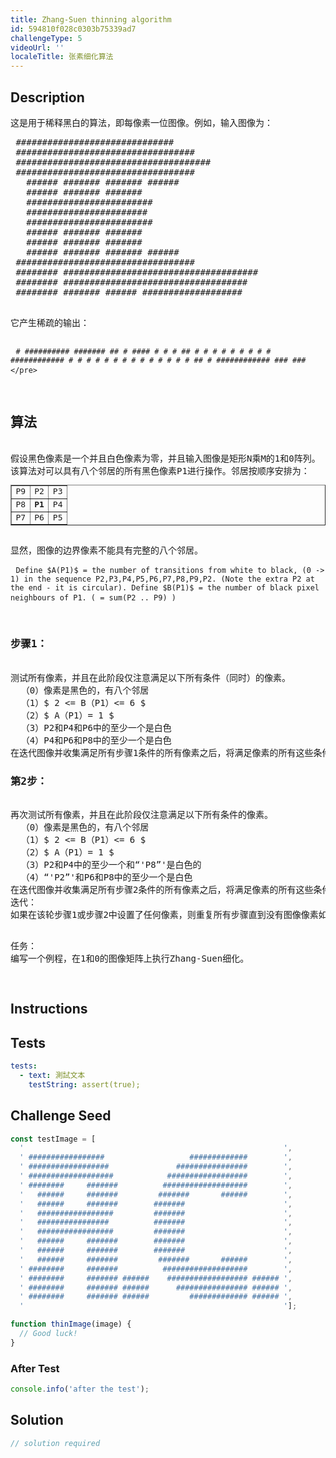 ```yaml
---
title: Zhang-Suen thinning algorithm
id: 594810f028c0303b75339ad7
challengeType: 5
videoUrl: ''
localeTitle: 张素细化算法
---
```


## Description
<section id="description">这是用于稀释黑白的算法，即每像素一位图像。例如，输入图像为： <pre> ##############################
 ##################################
 #####################################
 ##################################
   ###### ####### ####### ######
   ###### ####### #######
   ########################
   #######################
   ########################
   ###### ####### #######
   ###### ####### #######
   ###### ####### ####### ######
 ##################################
 ######## #####################################
 ######## ###################################
 ######## ####### ###### ###################
                                                           </pre>它产生稀疏的输出： <pre>
<pre> <code># ########## ####### ## # #### # # # ## # # # # # # # # # ############ # # # # # # # # # # # # # # ## # ############ ### ### &lt;/pre&gt;</code> </pre>
<h2>算法</h2>
假设黑色像素是一个并且白色像素为零，并且输入图像是矩形N乘M的1和0阵列。
该算法对可以具有八个邻居的所有黑色像素P1进行操作。邻居按顺序安排为：
<table border="1">
  <tbody><tr><td> P9 </td><td> P2 </td><td> P3 </td></tr>
  <tr><td> P8 </td><td> <b>P1</b> </td><td> P4 </td></tr>
  <tr><td> P7 </td><td> P6 </td><td> P5 </td></tr>
</tbody></table>
显然，图像的边界像素不能具有完整的八个邻居。
<pre> <code>Define $A(P1)$ = the number of transitions from white to black, (0 -&gt; 1) in the sequence P2,P3,P4,P5,P6,P7,P8,P9,P2. (Note the extra P2 at the end - it is circular). Define $B(P1)$ = the number of black pixel neighbours of P1. ( = sum(P2 .. P9) )</code> </pre>
<h3>步骤1： </h3>
测试所有像素，并且在此阶段仅注意满足以下所有条件（同时）的像素。
  （0）像素是黑色的，有八个邻居
  （1）$ 2 &lt;= B（P1）&lt;= 6 $
  （2）$ A（P1）= 1 $
  （3）P2和P4和P6中的至少一个是白色
  （4）P4和P6和P8中的至少一个是白色
在迭代图像并收集满足所有步骤1条件的所有像​​素之后，将满足像素的所有这些条件设置为白色。
<h3>第2步： </h3>
再次测试所有像素，并且在此阶段仅注意满足以下所有条件的像素。
  （0）像素是黑色的，有八个邻居
  （1）$ 2 &lt;= B（P1）&lt;= 6 $
  （2）$ A（P1）= 1 $
  （3）P2和P4中的至少一个和“&#39;P8”&#39;是白色的
  （4）“&#39;P2”&#39;和P6和P8中的至少一个是白色
在迭代图像并收集满足所有步骤2条件的所有像​​素之后，将满足像素的所有这些条件再次设置为白色。
迭代：
如果在该轮步骤1或步骤2中设置了任何像素，则重复所有步骤直到没有图像像素如此改变。
<p>
任务：
编写一个例程，在1和0的图像矩阵上执行Zhang-Suen细化。
</p>
</pre></section>

## Instructions
<section id="instructions">
</section>

## Tests
<section id='tests'>

```yml
tests:
  - text: 測試文本
    testString: assert(true);

```

</section>

## Challenge Seed
<section id='challengeSeed'>

<div id='js-seed'>

```js
const testImage = [
  '                                                          ',
  ' #################                   #############        ',
  ' ##################               ################        ',
  ' ###################            ##################        ',
  ' ########     #######          ###################        ',
  '   ######     #######         #######       ######        ',
  '   ######     #######        #######                      ',
  '   #################         #######                      ',
  '   ################          #######                      ',
  '   #################         #######                      ',
  '   ######     #######        #######                      ',
  '   ######     #######        #######                      ',
  '   ######     #######         #######       ######        ',
  ' ########     #######          ###################        ',
  ' ########     ####### ######    ################## ###### ',
  ' ########     ####### ######      ################ ###### ',
  ' ########     ####### ######         ############# ###### ',
  '                                                          '];

function thinImage(image) {
  // Good luck!
}

```

</div>


### After Test
<div id='js-teardown'>

```js
console.info('after the test');
```

</div>

</section>

## Solution
<section id='solution'>

```js
// solution required
```
</section>

